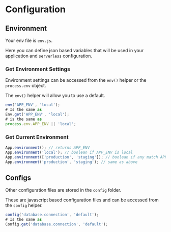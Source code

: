 # Configuration
## Environment
Your env file is `env.js`.

Here you can define json based variables that will be used in your application and `serverless` configuration.

### Get Environment Settings
Environment settings can be accessed from the `env()` helper or the `process.env` object.

The `env()` helper will allow you to use a default.
```js
env('APP_ENV', 'local');
# Is the same as
Env.get('APP_ENV', 'local');
# is the same as
process.env.APP_ENV || 'local';
```

### Get Current Environment
```js
App.environment(); // returns APP_ENV
App.environment('local'); // boolean if APP_ENV is local
App.environment(['production', 'staging']); // boolean if any match APP_ENV
App.environment('production', 'staging'); // same as above
```


## Configs
Other configuration files are stored in the `config` folder. 

These are javascript based configuration files and can be accessed from the `config` helper.

```js
config('database.connection', 'default');
# Is the same as
Config.get('database.connection', 'default');
```